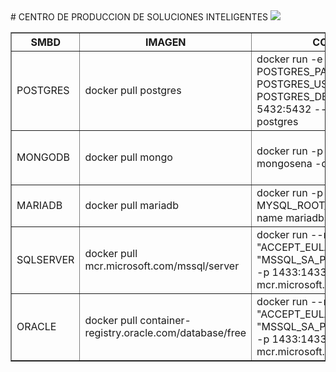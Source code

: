 <link href="https://cdn.jsdelivr.net/npm/bootstrap@5.0.2/dist/css/bootstrap.min.css" rel="stylesheet" integrity="sha384-EVSTQN3/azprG1Anm3QDgpJLIm9Nao0Yz1ztcQTwFspd3yD65VohhpuuCOmLASjC" crossorigin="anonymous">
# CENTRO DE PRODUCCION DE SOLUCIONES INTELIGENTES
<link href="http://siomi.datasena.com/analitica/Estilo.css" rel="stylesheet" type="text/css" />

<img src="https://blogger.googleusercontent.com/img/a/AVvXsEimdqxynaYJeDRuTUp3lzEWFnnQSC2KTVSxvnV70I2eZ5tOCfjwdNnExSTSm2tCf1xBFHVHwsN80OCpDCO0J80UTNWxPC86s7s5aB8rnizg7guNowqTxhr5Fd9WH48n7pn8uLZNFTgXuSGUH6BNncmfQEpOz9pAe_T0zD8n2-aGZk8-C_l6GWk-aq60fQ=s960">
<br>
<div class="container-md">
<table border="1" class="table table-success table-striped mp-4">
    <th>SMBD</th>
    <th>IMAGEN</th>
    <th width="40%">CONTENEDOR</th>
    <th>SOFTWARE</th>
    </tr>
    <tr>
        <td>POSTGRES</td>
        <td>docker pull postgres</td>
        <td>docker run -e POSTGRES_PASSWORD=root -e POSTGRES_USER=root -e POSTGRES_DB=Analitica -p 5432:5432 --name pgsqlsena -d postgres</td>
        <td><a href="https://sourceforge.net/projects/pgsqlportable/files/latest/download" target="xxx">POSTGRES PORTABLE</a><br>
        <a href="https://dbeaver.io/files/dbeaver-ce-latest-x86_64-setup.exe" target="xxx">DBEAVER</a></td>
        </td>
    </tr>
    <tr>
        <td>MONGODB</td>
        <td>docker pull mongo</td>
        <td>docker run -p 27017:27017 --name mongosena -d mongo</td>
        <td><a href="https://fastdl.mongodb.org/windows/mongodb-windows-x86_64-6.0.1-signed.msi" target="xxx">MONGO SERVER</a><br>
            <a href="https://downloads.mongodb.com/compass/mongodb-compass-1.32.6-win32-x64.exe" target="xxx">MONGO COMPAS</a><br>
            </td>
    </tr>
    <tr>
        <td>MARIADB</td>
        <td>docker pull mariadb</td>
        <td>docker run -p 3306:3306 -e MYSQL_ROOT_PASSWORD=root --name mariadbsena -d mariadb
        <td><a href="https://dbeaver.io/files/dbeaver-ce-latest-x86_64-setup.exe" target="xxx">DBEAVER</a></td>
        </td>
    </tr>
    <tr>
        <td>SQLSERVER</td>
        <td>docker pull mcr.microsoft.com/mssql/server</td>
        <td>docker run --name "misqlserver" -e "ACCEPT_EULA=Y" -e "MSSQL_SA_PASSWORD=SQL#1234" -p 1433:1433 -d mcr.microsoft.com/mssql/server</td>
        <td><a href="https://dbeaver.io/files/dbeaver-ce-latest-x86_64-setup.exe" target="xxx">DBEAVER</a><br>
            <a href="https://aka.ms/ssmsfullsetup" target="xxx">SQL SERVER MANADEMENT STUDIO</a></td>
        </td>
    </tr>
    <tr>
        <td>ORACLE</td>
        <td>docker pull container-registry.oracle.com/database/free </td>
        <td>docker run --name "misqlserver" -e "ACCEPT_EULA=Y" -e "MSSQL_SA_PASSWORD=SQL#1234" -p 1433:1433 -d mcr.microsoft.com/mssql/server</td>
        <td><a href="https://dbeaver.io/files/dbeaver-ce-latest-x86_64-setup.exe" target="xxx">DBEAVER</a><br>
            <a href="https://download.oracle.com/otn_software/java/sqldeveloper/sqldeveloper-23.1.1.345.2114-x64.zip" target="xxx">SQLDEVELOPER</a></td>
        </td>
    </tr>
    
</table>
</div>